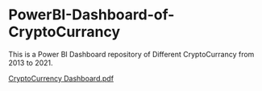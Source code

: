 # PowerBI-Dashboard-of-CryptoCurrancy
This is a Power BI Dashboard repository of Different CryptoCurrancy from 2013 to 2021.

[CryptoCurrency Dashboard.pdf](https://github.com/ganesh8465/PowerBI-Dashboard-of-CryptoCurrancy/files/12918334/CryptoCurrency.Dashboard.pdf)

